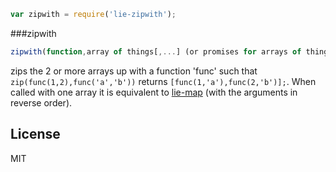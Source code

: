 ```javascript
var zipwith = require('lie-zipwith');
```

###zipwith

```javascript
zipwith(function,array of things[,...] (or promises for arrays of things))
```

zips the 2 or more arrays up with a function 'func' such that `zip(func(1,2),func('a','b'))` returns `[func(1,'a'),func(2,'b')];`. When called with one array it is equivalent to [lie-map](https://github.com/calvinmetcalf/lie-map) (with the arguments in reverse order).

## License

  MIT
